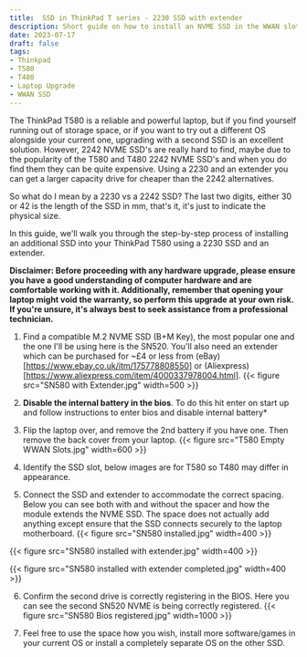 ```yaml
---
title:  SSD in ThinkPad T series - 2230 SSD with extender 
description: Short guide on how to install an NVME SSD in the WWAN slot in the ThinkPad T series with an extender
date: 2023-07-17
draft: false
tags:
- Thinkpad
- T580
- T480
- Laptop Upgrade
- WWAN SSD
---
```


The ThinkPad T580 is a reliable and powerful laptop, but if you find yourself running out of storage space, or if you want to try out a different OS alongside your current one, upgrading with a second SSD is an excellent solution. However, 2242 NVME SSD's are really hard to find, maybe due to the popularity of the T580 and T480 2242 NVME SSD's and when you do find them they can be quite expensive. Using a 2230 and an extender you can get a larger capacity drive for cheaper than the 2242 alternatives.

So what do I mean by a 2230 vs a 2242 SSD? The last two digits, either 30 or 42 is the length of the SSD in mm, that's it, it's just to indicate the physical size.

In this guide, we'll walk you through the step-by-step process of installing an additional SSD into your ThinkPad T580 using a 2230 SSD and an extender. 

**Disclaimer: Before proceeding with any hardware upgrade, please ensure you have a good understanding of computer hardware and are comfortable working with it. Additionally, remember that opening your laptop might void the warranty, so perform this upgrade at your own risk. If you're unsure, it's always best to seek assistance from a professional technician.**

1. Find a compatible M.2 NVME SSD (B+M Key), the most popular one and the one I'll be using here is the SN520. You'll also need an extender which can be purchased for ~£4 or less from (eBay)[https://www.ebay.co.uk/itm/175778808550] or (Aliexpress)[https://www.aliexpress.com/item/4000337978004.html].
{{< figure src="SN580 with Extender.jpg" width=500 >}}
2. **Disable the internal battery in the bios**. To do this hit enter on start up and follow instructions to enter bios and disable internal battery*
3. Flip the laptop over, and remove the 2nd battery if you have one. Then remove the back cover from your laptop.
{{< figure src="T580 Empty WWAN Slots.jpg" width=600 >}}

4. Identify the SSD slot, below images are for T580 so T480 may differ in appearance.
5. Connect the SSD and extender to accommodate the correct spacing. Below you can see both with and without the spacer and how the module extends the NVME SSD. The space does not actually add anything except ensure that the SSD connects securely to the laptop motherboard.
{{< figure src="SN580 installed.jpg" width=400 >}}

{{< figure src="SN580 installed with extender.jpg" width=400 >}}

{{< figure src="SN580 installed with extender completed.jpg" width=400 >}}

6. Confirm the second drive is correctly registering in the BIOS. Here you can see the second SN520 NVME is being correctly registered.
{{< figure src="SN580 Bios registered.jpg" width=1000 >}}

7. Feel free to use the space how you wish, install more software/games in your current OS or install a completely separate OS on the other SSD.